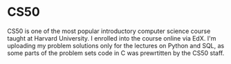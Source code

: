 # CS50
CS50 is one of the most popular introductory computer science course taught at Harvard University. I enrolled into the course online via EdX. I'm uploading my problem solutions only for the lectures on Python and SQL, as some parts of the problem sets code in C was prewrtitten by the CS50 staff.
